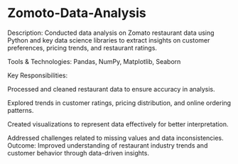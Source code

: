 # Zomoto-Data-Analysis
Description: Conducted data analysis on Zomato restaurant data using Python and key data science libraries to extract insights on customer preferences, pricing trends, and restaurant ratings.

Tools & Technologies: Pandas, NumPy, Matplotlib, Seaborn

Key Responsibilities:

Processed and cleaned restaurant data to ensure accuracy in analysis.

Explored trends in customer ratings, pricing distribution, and online ordering patterns.

Created visualizations to represent data effectively for better interpretation.

Addressed challenges related to missing values and data inconsistencies.
Outcome: Improved understanding of restaurant industry trends and customer behavior through data-driven insights.
